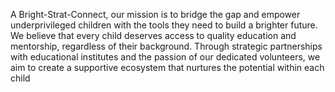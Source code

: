 A Bright-Strat-Connect, our mission is to bridge the gap and empower underprivileged children with the tools they need to build a brighter future. We believe that every child deserves access to quality education and mentorship, regardless of their background. Through strategic partnerships with educational institutes and the passion of our dedicated volunteers, we aim to create a supportive ecosystem that nurtures the potential within each child

